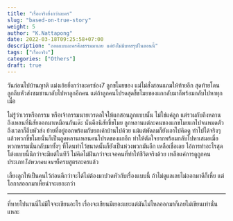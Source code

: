 ```yaml
---
title: "เรื่องจริงยิ่งกว่าละคร"
slug: "based-on-true-story"
weight: 5
author: "K.Nattapong"
date: 2022-03-18T09:25:58+07:00
description: "ถอดแบบละครศีลธรรมมาเลย แค่ยังไม่มีบทสรุปในตอนนี้"
tags: ["เรื่องจริง"]
categories: ["Others"]
draft: true
---
```



วันก่อนไปบ้านญาติ แม่งเอ้ยยิ่งกว่าละครช่อง7 <!--more--> ลูกขโมยของ แม่ไม่สั่งสอนแถมให้ท้ายอีก สุดท้ายโดนลูกถีบหัวส่งซมซานกลับไปหาลูกอีกคน แต่ถ้าลูกคนโปรดสุดขี้ขโมยของแกกลับมาก็พร้อมกลับไปหาทุกเมื่อ

ไม่รู้ว่าเวรหรือกรรม หรือเจ้ากรรมนายเวรดลใจให้แกสอนลูกแบบนั้น ไม่ใช่แค่ลูก แต่รวมกับถึงหลานถึงเหลนที่นิสัยออกมาเหมือนกันเด๊ะ นั่นคือนิสัยขี้ขโมย ลูกหลานแต่ละคนของแกขโมยแกไปจนหมดตัว ถึงเวลาก็ถีบหัวส่ง ย้ายที่อยู่ออกพร้อมกับยกเค้าบ้านไปด้วย แม้แต่พัดลมก็ยังเอาไปคิดดู ทำไปได้จริงๆ แล้วพวกขี้ขโมยนั่นก็เป็นลูดหลานเหลนคนโปรดของแกอีก ทำให้ตัดใจยากพร้อมกลับไปหาเสมอเมื่อพวกหรรมนั่นกลับมาทั้งๆ ที่โดนทำไว้ขนาดนั้นก็ยังเป็นห่วงพวกมันอีก เหลือเชื่อเลย ไอ้การทำอะไรสุดโต่งแบบนี้นึกว่าจะมีแต่ในทีวี ไม่คิดไม่ฝันกว่าจะเจอคนที่ทำให้ชีวิตจริงด้วย เหลือแค่การดูถูกคนประเภท*ไอ้พวกคนจนฯ*ก็ครบสูตรละครแล้ว

เลี้ยงลูกให้เป็นคนไว้ก่อนดีกว่าจะได้ไม่ต้องมาปวดหัวกับเรื่องแบบนี้ ถ้าไม่ดูแลเลยไม่ออกมาดีก็เหี้ย แต่โอกาสออกมาเหี้ยน่าจะเยอะกว่า

---

ที่หายไปนานนี่ไม่มีใจจะเขียนอะไร เรื่องจะเขียนมีเยอะแยะแต่มันไม่ไหลออกมาก็เลยไม่เขียนเท่านั่นแหละ
